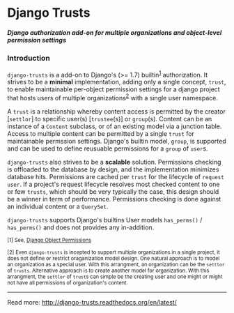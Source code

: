 # Django Trusts

##### Django authorization add-on for multiple organizations and object-level permission settings

### Introduction
`django-trusts` is a add-on to Django's (>= 1.7) builtin<sup>[1](#footnote1)</sup> authorization. It strives to be a **minimal** implementation, adding only a single concept, `trust`, to enable maintainable per-object permission settings for a django project that hosts users of multiple organizations<sup>[2](#footnote2)</sup> with a single user namespace.

A `trust` is a relationship whereby content access is permitted by the creator [`settlor`] to specific user(s) [`trustee`(s)] or `group`(s). Content can be an instance of a `Content` subclass, or of an existing model via a junction table. Access to multiple content can be permitted by a single `trust` for maintainable permssion settings. Django's builtin model, `group`, is supported and can be used to define reusuable permissions for a `group` of `user`s.

`django-trusts` also strives to be a **scalable** solution. Permissions checking is offloaded to the database by design, and the implementation minimizes database hits. Permissions are cached per `trust` for the lifecycle of `request user`. If a project's request lifecycle resolves most checked content to one or few `trusts`, which should be very typically the case, this design should be a winner in term of performance. Permissions checking is done against an individual content or a `QuerySet`.

`django-trusts` supports Django's builtins User models `has_perms()` / `has_perms()` and does not provides any in-addition.


<sup id="footnote1">[1] See, [Django Object Permissions](https://github.com/djangoadvent/djangoadvent-articles/blob/master/1.2/06_object-permissions.rst)</sup>

<sup id="footnote2">[2] Even `django-trusts` is incepted to support multiple organizations in a single project, it does not define or restrict oraganization model design. One natural approach is to model an organization as a special user. With this arrangment, an organization can be the `settlor` of `trusts`. Alternative approach is to create another model for organization. With this arrangment, the `settlor` of `trust`s can simple be the creating user and one might or might not have all permissions of organization's content.</sup>

---


Read more: http://django-trusts.readthedocs.org/en/latest/
